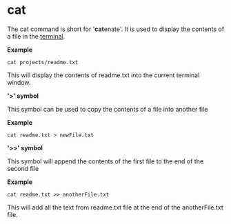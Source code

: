 # cat

The cat command is short for '**cat**enate'. It is used to display the contents of a file in the [terminal](/terminal.md).

**Example**

`cat projects/readme.txt`

This will display the contents of readme.txt into the current terminal window.

**'&gt;' symbol**

This symbol can be used to copy the contents of a file into another file

**Example**

`cat readme.txt > newFile.txt`

**'&gt;&gt;' symbol**

This symbol will append the contents of the first file to the end of the second file

**Example**

`cat readme.txt >> anotherFile.txt`

This will add all the text from readme.txt file at the end of the anotherFile.txt file.

